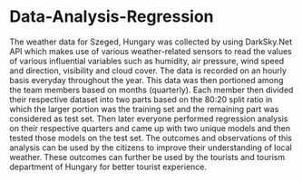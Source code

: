 # Data-Analysis-Regression

The weather data for Szeged, Hungary was collected by using DarkSky.Net API which makes use of various weather-related sensors to read the values of various influential variables such as humidity, air pressure, wind speed and direction, visibility and cloud cover. The data is recorded on an hourly basis everyday throughout the year.
This data was then portioned among the team members based on months (quarterly). Each member then divided their respective dataset into two parts based on the 80:20 split ratio in which the larger portion was the training set and the remaining part was considered as test set. Then later everyone performed regression analysis on their respective quarters and came up with two unique models and then tested those models on the test set. 
The outcomes and observations of this analysis can be used by the citizens to improve their understanding of local weather. These outcomes can further be used by the tourists and tourism department of Hungary for better tourist experience.
